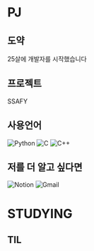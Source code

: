 # PJ
## 도약
25살에 개발자를 시작했습니다

## 프로젝트
SSAFY

## 사용언어
![Python](https://img.shields.io/badge/python-3670A0?style=for-the-badge&logo=python&logoColor=ffdd54)
![C](https://img.shields.io/badge/c-%2300599C.svg?style=for-the-badge&logo=c&logoColor=white)
![C++](https://img.shields.io/badge/c++-%2300599C.svg?style=for-the-badge&logo=c%2B%2B&logoColor=white)

## 저를 더 알고 싶다면
![Notion](https://img.shields.io/badge/Notion-%23000000.svg?style=for-the-badge&logo=notion&logoColor=white)
![Gmail](https://img.shields.io/badge/Gmail-D14836?style=for-the-badge&logo=gmail&logoColor=white)

# STUDYING
## TIL

